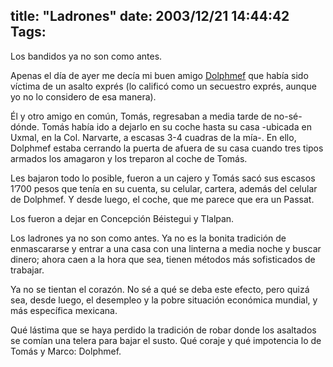 title: "Ladrones"
date: 2003/12/21 14:44:42
Tags: 
---
<p>Los bandidos ya no son como antes.</p>

<p>Apenas el día de ayer me decía mi buen amigo <a href="mailto:dolphmef@bigfoot.com">Dolphmef</a> que había sido víctima de un asalto exprés (lo calificó como un secuestro exprés, aunque yo no lo considero de esa manera).</p>

<p>Él y otro amigo en común, Tomás, regresaban a media tarde de no-sé-dónde. Tomás había ido a dejarlo en su coche hasta su casa -ubicada en Uxmal, en la Col. Narvarte, a escasas 3-4 cuadras de la mía-. En ello, Dolphmef estaba cerrando la puerta de afuera de su casa cuando tres tipos armados los amagaron y los treparon al coche de Tomás.</p>

<p>Les bajaron todo lo posible, fueron a un cajero y Tomás sacó sus escasos 1&#8217;700 pesos que tenía en su cuenta, su celular, cartera, además del celular de Dolphmef. Y desde luego, el coche, que me parece que era un Passat.</p>

<p>Los fueron a dejar en Concepción Béistegui y Tlalpan.</p>

<p>Los ladrones ya no son como antes. Ya no es la bonita tradición de enmascararse y entrar a una casa con una linterna a media noche y buscar dinero; ahora caen a la hora que sea, tienen métodos más sofisticados de trabajar.</p>

<p>Ya no se tientan el corazón. No sé a qué se deba este efecto, pero quizá sea, desde luego, el desempleo y la pobre situación económica mundial, y más específica mexicana.</p>

<p>Qué lástima que se haya perdido la tradición de robar donde los asaltados se comían una telera para bajar el susto. Qué coraje y qué impotencia lo de Tomás y Marco: Dolphmef.</p>

